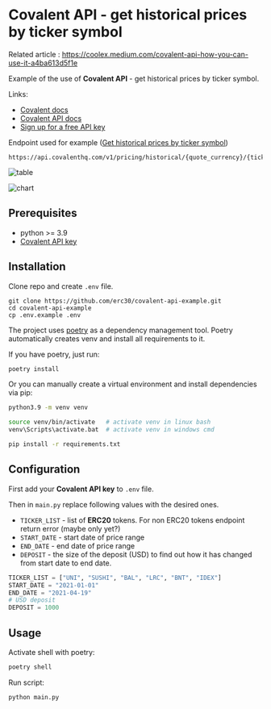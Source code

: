 # Covalent API - get historical prices by ticker symbol

Related article : https://coolex.medium.com/covalent-api-how-you-can-use-it-a4ba613d5f1e

Example of the use of **Covalent API** - get historical prices by ticker symbol.

Links:

- [Covalent docs](https://www.covalenthq.com/docs/)
- [Covalent API docs](https://www.covalenthq.com/docs/api/#overview)
- [Sign up for a free API key](https://www.covalenthq.com/platform/#/auth/register)

Endpoint  used for example ([Get historical prices by ticker symbol](https://www.covalenthq.com/docs/api/#get-/v1/pricing/historical/{quote_currency}/{ticker_symbol}/))

```
https://api.covalenthq.com/v1/pricing/historical/{quote_currency}/{ticker_symbol}/
```

![table](docs/img/table.png)

![chart](docs/img/chart.png)

## Prerequisites

- python >= 3.9
- [Covalent API key](https://www.covalenthq.com/platform/#/auth/register)

## Installation

Clone repo and create `.env` file.

```
git clone https://github.com/erc30/covalent-api-example.git
cd covalent-api-example
cp .env.example .env
```

The project uses [poetry](https://github.com/python-poetry/poetry) as a dependency management tool. Poetry automatically creates venv and install all requirements to it.

If you have poetry, just run:

```bash
poetry install
```

Or you can manually create a virtual environment and install dependencies via pip:

```bash
python3.9 -m venv venv

source venv/bin/activate   # activate venv in linux bash
venv\Scripts\activate.bat  # activate venv in windows cmd

pip install -r requirements.txt
```

## Configuration

First add your **Covalent API key** to `.env` file.

Then in `main.py` replace following values with the desired ones.

- `TICKER_LIST` - list of **ERC20** tokens. For non ERC20 tokens endpoint  return error (maybe only yet?)
- `START_DATE` - start date of price range
- `END_DATE` - end date of price range
- `DEPOSIT` - the size of the deposit (USD) to find out how it has changed from start date to end date.

```python
TICKER_LIST = ["UNI", "SUSHI", "BAL", "LRC", "BNT", "IDEX"]
START_DATE = "2021-01-01"
END_DATE = "2021-04-19"
# USD deposit
DEPOSIT = 1000
```

## Usage

Activate shell with poetry:

```bash
poetry shell
```

Run script:

```bash
python main.py
```
